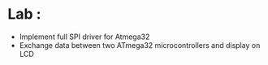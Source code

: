 # Lab : 
- Implement full SPI driver for Atmega32
- Exchange data between two ATmega32 microcontrollers and display on LCD






